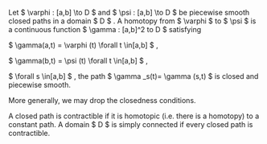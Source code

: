 Let $  \varphi  : [a,b] \to D $ and $  \psi  : [a,b] \to D $ be
piecewise smooth closed paths in a domain $ D $ . A homotopy from
$  \varphi  $ to $  \psi  $ is a continuous function
$  \gamma  : [a,b]^2 to D $ satisfying

$  \gamma(a,t) =  \varphi (t)   \forall t \in[a,b] $ ,

$  \gamma(b,t) =  \psi    (t)   \forall t \in[a,b] $ ,

$  \forall s \in[a,b] $ , the path $  \gamma _s(t)= \gamma (s,t) $ is
closed and piecewise smooth.

More generally, we may drop the closedness conditions.

A closed path is contractible if it is homotopic (i.e. there is a
homotopy) to a constant path. A domain $ D $ is simply connected if
every closed path is contractible.
